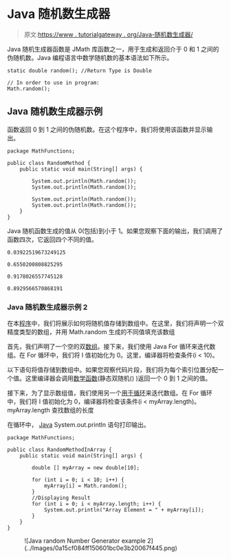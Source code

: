 # Java 随机数生成器

> 原文:[https://www . tutorialgateway . org/Java-随机数生成器/](https://www.tutorialgateway.org/java-random-number-generator/)

Java 随机生成器函数是 JMath 库函数之一，用于生成和返回介于 0 和 1 之间的伪随机数。Java 编程语言中数学随机数的基本语法如下所示。

```
static double random(); //Return Type is Double

// In order to use in program: 
Math.random();
```

## Java 随机数生成器示例

函数返回 0 到 1 之间的伪随机数。在这个程序中，我们将使用该函数并显示输出。

```
package MathFunctions;

public class RandomMethod {
	public static void main(String[] args) {

		System.out.println(Math.random());
		System.out.println(Math.random());

		System.out.println(Math.random());
		System.out.println(Math.random());
	}
}
```

Java 随机函数生成的值从 0(包括)到小于 1。如果您观察下面的输出，我们调用了函数四次，它返回四个不同的值。

```
0.03922519673249125

0.6550200808825295

0.9178026557745128

0.8929566570868191
```

### Java 随机数生成器示例 2

在本[程序](https://www.tutorialgateway.org/learn-java-programs/)中，我们将展示如何将随机值存储到数组中。在这里，我们将声明一个双精度类型的数组，并用 Math.random 生成的不同值填充该数组

首先，我们声明了一个空的双[数组](https://www.tutorialgateway.org/java-array/)。接下来，我们使用 Java For 循环来迭代数组。在 For 循环中，我们将 I 值初始化为 0。这里，编译器将检查条件(i < 10)。

以下语句将值存储到数组中。如果您观察代码片段，我们将为每个索引位置分配一个值。这里编译器会调用[数学函数](https://www.tutorialgateway.org/java-math-library/)(静态双随机() )返回一个 0 到 1 之间的值。

接下来，为了显示数组值，我们使用另一个[用于循环](https://www.tutorialgateway.org/java-for-loop/)来迭代数组。在 For 循环中，我们将 I 值初始化为 0，编译器将检查该条件(i < myArray.length)。myArray.length 查找数组的长度

在循环中， [Java](https://www.tutorialgateway.org/java-tutorial/) System.out.println 语句打印输出。

```
package MathFunctions;

public class RandomMethodInArray {
	public static void main(String[] args) {

		double [] myArray = new double[10];

		for (int i = 0; i < 10; i++) {
			myArray[i] = Math.random();
		}
		//Displaying Result
		for (int i = 0; i < myArray.length; i++) {
			System.out.println("Array Element = " + myArray[i]);
		}
	}
}
```

<figure class="wp-block-image">![Java random Number Generator example 2](../Images/0a15cf084ff150601bc0e3b20067f445.png)</figure>